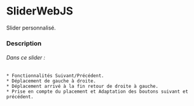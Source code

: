 # SliderWebJS
Slider personnalisé.
### Description
###### Dans ce slider : 
    * Fonctionnalités Suivant/Précédent.
    * Déplacement de gauche à droite.
    * Déplacement arrivé à la fin retour de droite à gauche.
    * Prise en compte du placement et Adaptation des boutons suivant et précédent.